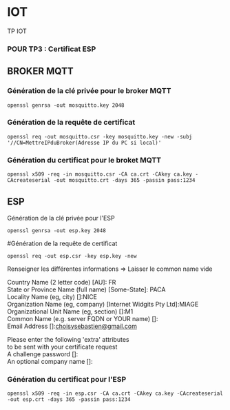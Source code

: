 # IOT
TP IOT


### POUR TP3 : Certificat ESP

## BROKER MQTT

### Génération de la clé privée pour le broker MQTT
```
openssl genrsa -out mosquitto.key 2048
```
### Génération de la requête de certificat 
```
openssl req -out mosquitto.csr -key mosquitto.key -new -subj '//CN=MettreIPduBroker(Adresse IP du PC si local)'
```

### Génération du certificat pour le broket MQTT
```
openssl x509 -req -in mosquitto.csr -CA ca.crt -CAkey ca.key -CAcreateserial -out mosquitto.crt -days 365 -passin pass:1234
```

## ESP

Génération de la clé privée pour l'ESP
```
openssl genrsa -out esp.key 2048
```
#Génération de la requête de certificat
```
openssl req -out esp.csr -key esp.key -new 
```
Renseigner les différentes informations
=> Laisser le common name vide

 Country Name (2 letter code) [AU]: FR  
 State or Province Name (full name) [Some-State]: PACA  
 Locality Name (eg, city) []:NICE  
 Organization Name (eg, company) [Internet Widgits Pty Ltd]:MIAGE  
 Organizational Unit Name (eg, section) []:M1  
 Common Name (e.g. server FQDN or YOUR name) []:  
 Email Address []:choisysebastien@gmail.com  

 Please enter the following 'extra' attributes  
 to be sent with your certificate request  
 A challenge password []:  
 An optional company name []:  

### Génération du certificat pour l'ESP
```
openssl x509 -req -in esp.csr -CA ca.crt -CAkey ca.key -CAcreateserial -out esp.crt -days 365 -passin pass:1234 
```


